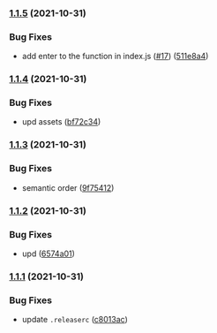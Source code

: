 ### [1.1.5](https://github.com/reslear/tailwind-scrollbar-hide/compare/v1.1.4...v1.1.5) (2021-10-31)


### Bug Fixes

* add enter to the function in index.js ([#17](https://github.com/reslear/tailwind-scrollbar-hide/issues/17)) ([511e8a4](https://github.com/reslear/tailwind-scrollbar-hide/commit/511e8a40cf7ab19c95a95a38a3c26ed602ec1498))

### [1.1.4](https://github.com/reslear/tailwind-scrollbar-hide/compare/v1.1.3...v1.1.4) (2021-10-31)


### Bug Fixes

* upd assets ([bf72c34](https://github.com/reslear/tailwind-scrollbar-hide/commit/bf72c34bf62d5fc1bc69891e66f948e98766a905))

### [1.1.3](https://github.com/reslear/tailwind-scrollbar-hide/compare/v1.1.2...v1.1.3) (2021-10-31)


### Bug Fixes

* semantic order ([9f75412](https://github.com/reslear/tailwind-scrollbar-hide/commit/9f754124a3ee085b123d3fd94aca8e4eb1dade39))

### [1.1.2](https://github.com/reslear/tailwind-scrollbar-hide/compare/v1.1.1...v1.1.2) (2021-10-31)


### Bug Fixes

* upd ([6574a01](https://github.com/reslear/tailwind-scrollbar-hide/commit/6574a0179acafc8b58cf6f74fbfba6385572c34d))

### [1.1.1](https://github.com/reslear/tailwind-scrollbar-hide/compare/v1.1.0...v1.1.1) (2021-10-31)


### Bug Fixes

* update `.releaserc` ([c8013ac](https://github.com/reslear/tailwind-scrollbar-hide/commit/c8013acc17d2812f65e9cae3b74d11f9e901313a))
